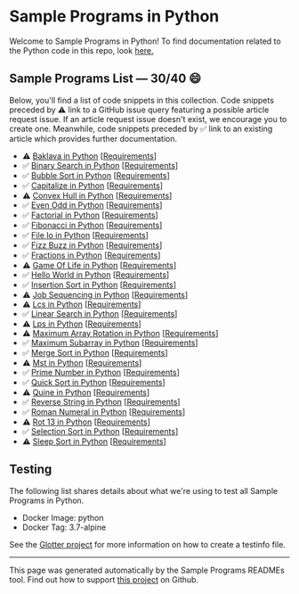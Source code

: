 # Sample Programs in Python

Welcome to Sample Programs in Python! To find documentation related to the Python code in this repo, look [here.](https://sample-programs.therenegadecoder.com/languages/python)

## Sample Programs List — 30/40 :smile:

Below, you'll find a list of code snippets in this collection. Code snippets preceded by :warning: link to a GitHub issue query featuring a possible article request issue. If an article request issue doesn't exist, we encourage you to create one. Meanwhile, code snippets preceded by :white_check_mark: link to an existing article which provides further documentation.

- :warning: [Baklava in Python](https://github.com//TheRenegadeCoder/sample-programs-website/issues?utf8=%E2%9C%93&q=is%3Aissue+is%3Aopen+baklava+python) [[Requirements](https://sample-programs.therenegadecoder.com/projects/baklava)]
- :white_check_mark: [Binary Search in Python](https://sample-programs.therenegadecoder.com/projects/binary-search/python) [[Requirements](https://sample-programs.therenegadecoder.com/projects/binary-search)]
- :white_check_mark: [Bubble Sort in Python](https://sample-programs.therenegadecoder.com/projects/bubble-sort/python) [[Requirements](https://sample-programs.therenegadecoder.com/projects/bubble-sort)]
- :white_check_mark: [Capitalize in Python](https://sample-programs.therenegadecoder.com/projects/capitalize/python) [[Requirements](https://sample-programs.therenegadecoder.com/projects/capitalize)]
- :warning: [Convex Hull in Python](https://github.com//TheRenegadeCoder/sample-programs-website/issues?utf8=%E2%9C%93&q=is%3Aissue+is%3Aopen+convex+hull+python) [[Requirements](https://sample-programs.therenegadecoder.com/projects/convex-hull)]
- :white_check_mark: [Even Odd in Python](https://sample-programs.therenegadecoder.com/projects/even-odd/python) [[Requirements](https://sample-programs.therenegadecoder.com/projects/even-odd)]
- :white_check_mark: [Factorial in Python](https://sample-programs.therenegadecoder.com/projects/factorial/python) [[Requirements](https://sample-programs.therenegadecoder.com/projects/factorial)]
- :white_check_mark: [Fibonacci in Python](https://sample-programs.therenegadecoder.com/projects/fibonacci/python) [[Requirements](https://sample-programs.therenegadecoder.com/projects/fibonacci)]
- :white_check_mark: [File Io in Python](https://sample-programs.therenegadecoder.com/projects/file-io/python) [[Requirements](https://sample-programs.therenegadecoder.com/projects/file-io)]
- :white_check_mark: [Fizz Buzz in Python](https://sample-programs.therenegadecoder.com/projects/fizz-buzz/python) [[Requirements](https://sample-programs.therenegadecoder.com/projects/fizz-buzz)]
- :white_check_mark: [Fractions in Python](https://sample-programs.therenegadecoder.com/projects/fractions/python) [[Requirements](https://sample-programs.therenegadecoder.com/projects/fractions)]
- :warning: [Game Of Life in Python](https://github.com//TheRenegadeCoder/sample-programs-website/issues?utf8=%E2%9C%93&q=is%3Aissue+is%3Aopen+game+of+life+python) [[Requirements](https://sample-programs.therenegadecoder.com/projects/game-of-life)]
- :white_check_mark: [Hello World in Python](https://sample-programs.therenegadecoder.com/projects/hello-world/python) [[Requirements](https://sample-programs.therenegadecoder.com/projects/hello-world)]
- :white_check_mark: [Insertion Sort in Python](https://sample-programs.therenegadecoder.com/projects/insertion-sort/python) [[Requirements](https://sample-programs.therenegadecoder.com/projects/insertion-sort)]
- :warning: [Job Sequencing in Python](https://github.com//TheRenegadeCoder/sample-programs-website/issues?utf8=%E2%9C%93&q=is%3Aissue+is%3Aopen+job+sequencing+python) [[Requirements](https://sample-programs.therenegadecoder.com/projects/job-sequencing)]
- :warning: [Lcs in Python](https://github.com//TheRenegadeCoder/sample-programs-website/issues?utf8=%E2%9C%93&q=is%3Aissue+is%3Aopen+lcs+python) [[Requirements](https://sample-programs.therenegadecoder.com/projects/lcs)]
- :white_check_mark: [Linear Search in Python](https://sample-programs.therenegadecoder.com/projects/linear-search/python) [[Requirements](https://sample-programs.therenegadecoder.com/projects/linear-search)]
- :warning: [Lps in Python](https://github.com//TheRenegadeCoder/sample-programs-website/issues?utf8=%E2%9C%93&q=is%3Aissue+is%3Aopen+lps+python) [[Requirements](https://sample-programs.therenegadecoder.com/projects/lps)]
- :warning: [Maximum Array Rotation in Python](https://github.com//TheRenegadeCoder/sample-programs-website/issues?utf8=%E2%9C%93&q=is%3Aissue+is%3Aopen+maximum+array+rotation+python) [[Requirements](https://sample-programs.therenegadecoder.com/projects/maximum-array-rotation)]
- :white_check_mark: [Maximum Subarray in Python](https://sample-programs.therenegadecoder.com/projects/maximum-subarray/python) [[Requirements](https://sample-programs.therenegadecoder.com/projects/maximum-subarray)]
- :white_check_mark: [Merge Sort in Python](https://sample-programs.therenegadecoder.com/projects/merge-sort/python) [[Requirements](https://sample-programs.therenegadecoder.com/projects/merge-sort)]
- :warning: [Mst in Python](https://github.com//TheRenegadeCoder/sample-programs-website/issues?utf8=%E2%9C%93&q=is%3Aissue+is%3Aopen+mst+python) [[Requirements](https://sample-programs.therenegadecoder.com/projects/mst)]
- :white_check_mark: [Prime Number in Python](https://sample-programs.therenegadecoder.com/projects/prime-number/python) [[Requirements](https://sample-programs.therenegadecoder.com/projects/prime-number)]
- :white_check_mark: [Quick Sort in Python](https://sample-programs.therenegadecoder.com/projects/quick-sort/python) [[Requirements](https://sample-programs.therenegadecoder.com/projects/quick-sort)]
- :warning: [Quine in Python](https://github.com//TheRenegadeCoder/sample-programs-website/issues?utf8=%E2%9C%93&q=is%3Aissue+is%3Aopen+quine+python) [[Requirements](https://sample-programs.therenegadecoder.com/projects/quine)]
- :white_check_mark: [Reverse String in Python](https://sample-programs.therenegadecoder.com/projects/reverse-string/python) [[Requirements](https://sample-programs.therenegadecoder.com/projects/reverse-string)]
- :white_check_mark: [Roman Numeral in Python](https://sample-programs.therenegadecoder.com/projects/roman-numeral/python) [[Requirements](https://sample-programs.therenegadecoder.com/projects/roman-numeral)]
- :warning: [Rot 13 in Python](https://github.com//TheRenegadeCoder/sample-programs-website/issues?utf8=%E2%9C%93&q=is%3Aissue+is%3Aopen+rot+13+python) [[Requirements](https://sample-programs.therenegadecoder.com/projects/rot-13)]
- :white_check_mark: [Selection Sort in Python](https://sample-programs.therenegadecoder.com/projects/selection-sort/python) [[Requirements](https://sample-programs.therenegadecoder.com/projects/selection-sort)]
- :warning: [Sleep Sort in Python](https://github.com//TheRenegadeCoder/sample-programs-website/issues?utf8=%E2%9C%93&q=is%3Aissue+is%3Aopen+sleep+sort+python) [[Requirements](https://sample-programs.therenegadecoder.com/projects/sleep-sort)]

## Testing

The following list shares details about what we're using to test all Sample Programs in Python.

- Docker Image: python
- Docker Tag: 3.7-alpine

See the [Glotter project](https://github.com/auroq/glotter) for more information on how to create a testinfo file.

---

This page was generated automatically by the Sample Programs READMEs tool. Find out how to support [this project](https://github.com/TheRenegadeCoder/sample-programs-readmes) on Github.